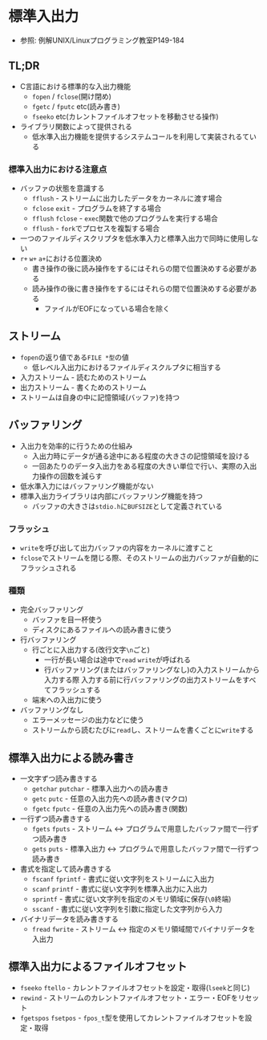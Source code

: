 # 標準入出力
- 参照: 例解UNIX/Linuxプログラミング教室P149-184

## TL;DR
- C言語における標準的な入出力機能
  - `fopen` / `fclose`(開け閉め)
  - `fgetc` / `fputc` etc(読み書き)
  - `fseeko` etc(カレントファイルオフセットを移動させる操作)
- ライブラリ関数によって提供される
  - 低水準入出力機能を提供するシステムコールを利用して実装されるている

### 標準入出力における注意点
- バッファの状態を意識する
  - `fflush`          - ストリームに出力したデータをカーネルに渡す場合
  - `fclose` `exit`   - プログラムを終了する場合
  - `fflush` `fclose` - `exec`関数で他のプログラムを実行する場合
  - `fflush`          - `fork`でプロセスを複製する場合
- 一つのファイルディスクリプタを低水準入力と標準入出力で同時に使用しない
- `r+` `w+` `a+`における位置決め
  - 書き操作の後に読み操作をするにはそれらの間で位置決めする必要がある
  - 読み操作の後に書き操作をするにはそれらの間で位置決めする必要がある
    - ファイルがEOFになっている場合を除く

## ストリーム
- `fopen`の返り値である`FILE *型`の値
  - 低レベル入出力におけるファイルディスクルプタに相当する
- 入力ストリーム - 読むためのストリーム
- 出力ストリーム - 書くためのストリーム
- ストリームは自身の中に記憶領域(バッファ)を持つ

## バッファリング
- 入出力を効率的に行うための仕組み
  - 入出力時にデータが通る途中にある程度の大きさの記憶領域を設ける
  - 一回あたりのデータ入出力をある程度の大きい単位で行い、実際の入出力操作の回数を減らす
- 低水準入力にはバッファリング機能がない
- 標準入出力ライブラリは内部にバッファリング機能を持つ
  - バッファの大きさは`stdio.h`に`BUFSIZE`として定義されている

### フラッシュ
- `write`を呼び出して出力バッファの内容をカーネルに渡すこと
- `fclose`でストリームを閉じる際、そのストリームの出力バッファが自動的にフラッシュされる

### 種類
- 完全バッファリング
  - バッファを目一杯使う
  - ディスクにあるファイルへの読み書きに使う
- 行バッファリング
  - 行ごとに入出力する(改行文字`\n`ごと)
    - 一行が長い場合は途中で`read` `write`が呼ばれる
    - 行バッファリング(またはバッファリングなし)の入力ストリームから入力する際
      入力する前に行バッファリングの出力ストリームをすべてフラッシュする
  - 端末への入出力に使う
- バッファリングなし
  - エラーメッセージの出力などに使う
  - ストリームから読むたびに`read`し、ストリームを書くごとに`write`する

## 標準入出力による読み書き
- 一文字ずつ読み書きする
  - `getchar` `putchar` - 標準入出力への読み書き
  - `getc` `putc`       - 任意の入出力先への読み書き(マクロ)
  - `fgetc` `fputc`     - 任意の入出力先への読み書き(関数)
- 一行ずつ読み書きする
  - `fgets` `fputs`  - ストリーム <-> プログラムで用意したバッファ間で一行ずつ読み書き
  - `gets`  `puts`   - 標準入出力 <-> プログラムで用意したバッファ間で一行ずつ読み書き
- 書式を指定して読み書きする
  - `fscanf` `fprintf` - 書式に従い文字列をストリームに入出力
  - `scanf` `printf`   - 書式に従い文字列を標準入出力に入出力
  - `sprintf`          - 書式に従い文字列を指定のメモリ領域に保存(`\0`終端)
  - `sscanf`           - 書式に従い文字列を引数に指定した文字列から入力
- バイナリデータを読み書きする
  - `fread` `fwrite` - ストリーム <-> 指定のメモリ領域間でバイナリデータを入出力

## 標準入出力によるファイルオフセット
- `fseeko` `ftello`    - カレントファイルオフセットを設定・取得(`lseek`と同じ)
- `rewind`             - ストリームのカレントファイルオフセット・エラー・EOFをリセット
- `fgetspos` `fsetpos` - `fpos_t`型を使用してカレントファイルオフセットを設定・取得
